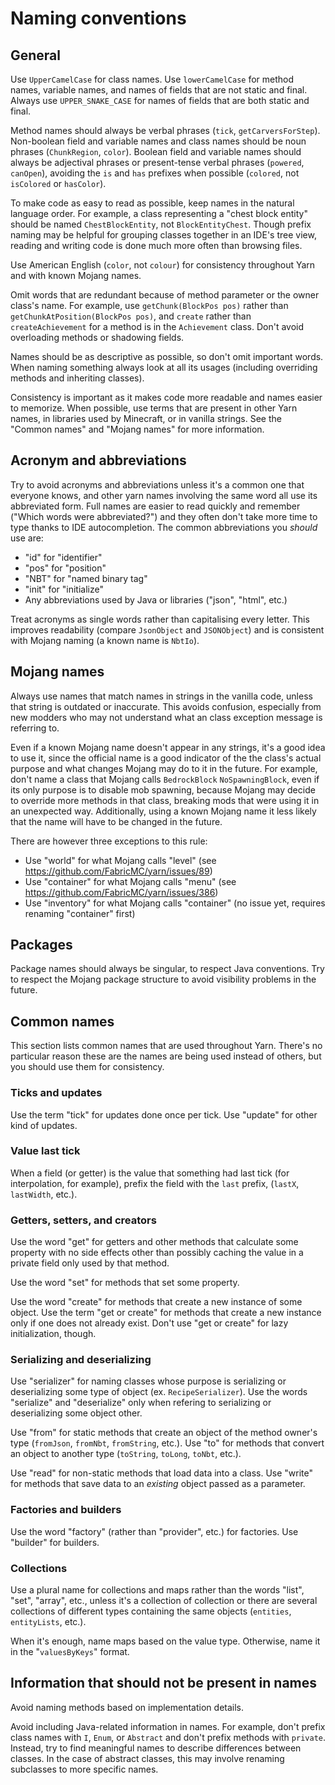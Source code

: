 # Naming conventions

## General

Use `UpperCamelCase` for class names. Use `lowerCamelCase` for method names, variable names, and names of fields that are not static and
final. Always use `UPPER_SNAKE_CASE` for names of fields that are both static and final.

Method names should always be verbal phrases (`tick`, `getCarversForStep`). Non-boolean field and variable names and class names should
be noun phrases (`ChunkRegion`, `color`). Boolean field and variable names should always be adjectival phrases or present-tense verbal
phrases (`powered`, `canOpen`), avoiding the `is` and `has` prefixes when possible (`colored`, not `isColored` or `hasColor`).

To make code as easy to read as possible, keep names in the natural language order. For example, a class representing a "chest block
entity" should be named `ChestBlockEntity`, not `BlockEntityChest`. Though prefix naming may be helpful for grouping classes together in
an IDE's tree view, reading and writing code is done much more often than browsing files.

Use American English (`color`, not `colour`) for consistency throughout Yarn and with known Mojang names.

Omit words that are redundant because of method parameter or the owner class's name. For example, use `getChunk(BlockPos pos)` rather
than `getChunkAtPosition(BlockPos pos)`, and `create` rather than `createAchievement` for a method is in the `Achievement` class. Don't
avoid overloading methods or shadowing fields.

Names should be as descriptive as possible, so don't omit important words. When naming something always look at all its usages
(including overriding methods and inheriting classes).

Consistency is important as it makes code more readable and names easier to memorize. When possible, use terms that are present in other
Yarn names, in libraries used by Minecraft, or in vanilla strings. See the "Common names" and "Mojang names" for more information.

## Acronym and abbreviations

Try to avoid acronyms and abbreviations unless it's a common one that everyone knows, and other yarn names involving the same word all
use its abbreviated form. Full names are easier to read quickly and remember ("Which words were abbreviated?") and they often don't take
more time to type thanks to IDE autocompletion. The common abbreviations you *should* use are:

 - "id" for "identifier"
 - "pos" for "position"
 - "NBT" for "named binary tag"
 - "init" for "initialize"
 - Any abbreviations used by Java or libraries ("json", "html", etc.)

Treat acronyms as single words rather than capitalising every letter. This improves readability (compare `JsonObject` and `JSONObject`)
and is consistent with Mojang naming (a known name is `NbtIo`).

## Mojang names

Always use names that match names in strings in the vanilla code, unless that string is outdated or inaccurate. This avoids confusion,
especially from new modders who may not understand what an class exception message is referring to.

Even if a known Mojang name doesn't appear in any strings, it's a good idea to use it, since the official name is a good indicator of
the the class's actual purpose and what changes Mojang may do to it in the future. For example, don't name a class that Mojang calls
`BedrockBlock` `NoSpawningBlock`, even if its only purpose is to disable mob spawning, because Mojang may decide to override more
methods in that class, breaking mods that were using it in an unexpected way. Additionally, using a known Mojang name it less likely
that the name will have to be changed in the future.

There are however three exceptions to this rule:
 - Use "world" for what Mojang calls "level" (see https://github.com/FabricMC/yarn/issues/89)
 - Use "container" for what Mojang calls "menu" (see https://github.com/FabricMC/yarn/issues/386)
 - Use "inventory" for what Mojang calls "container" (no issue yet, requires renaming "container" first)

## Packages

Package names should always be singular, to respect Java conventions. Try to respect the Mojang package structure to avoid visibility
problems in the future.

## Common names

This section lists common names that are used throughout Yarn. There's no particular reason these are the names are being used instead
of others, but you should use them for consistency.

### Ticks and updates

Use the term "tick" for updates done once per tick. Use "update" for other kind of updates.

### Value last tick

When a field (or getter) is the value that something had last tick (for interpolation, for example), prefix the field with the `last`
prefix, (`lastX`, `lastWidth`, etc.).

### Getters, setters, and creators

Use the word "get" for getters and other methods that calculate some property with no side effects other than possibly caching the value
in a private field only used by that method.

Use the word "set" for methods that set some property.

Use the word "create" for methods that create a new instance of some object. Use the term "get or create" for methods that create a new
instance only if one does not already exist. Don't use "get or create" for lazy initialization, though. 

### Serializing and deserializing

Use "serializer" for naming classes whose purpose is serializing or deserializing some type of object (ex. `RecipeSerializer`). Use the
words "serialize" and "deserialize" only when refering to serializing or deserializing some object other.

Use "from" for static methods that create an object of the method owner's type (`fromJson`, `fromNbt`, `fromString`, etc.). Use "to" for
methods that convert an object to another type (`toString`, `toLong`, `toNbt`, etc.).

Use "read" for non-static methods that load data into a class. Use "write" for methods that save data to an *existing* object passed as
a parameter.

### Factories and builders

Use the word "factory" (rather than "provider", etc.) for factories. Use "builder" for builders.

### Collections

Use a plural name for collections and maps rather than the words "list", "set", "array", etc., unless it's a collection of collection or
there are several collections of different types containing the same objects (`entities`, `entityLists`, etc.).

When it's enough, name maps based on the value type. Otherwise, name it in the "`valuesByKeys`" format.

## Information that should not be present in names

Avoid naming methods based on implementation details.

Avoid including Java-related information in names. For example, don't prefix class names with `I`, `Enum`, or `Abstract` and don't
prefix methods with `private`. Instead, try to find meaningful names to describe differences between classes. In the case of abstract
classes, this may involve renaming subclasses to more specific names.
